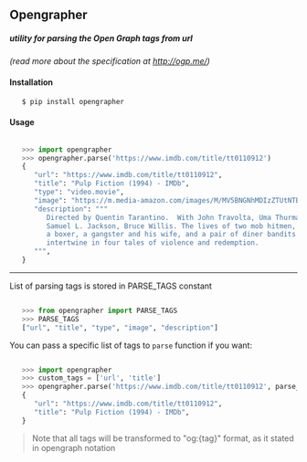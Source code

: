 ## Opengrapher

##### utility for parsing the Open Graph tags from url

_(read more about the specification at http://ogp.me/)_

#### Installation

```bash
   $ pip install opengrapher
```

#### Usage

```python

   >>> import opengrapher
   >>> opengrapher.parse('https://www.imdb.com/title/tt0110912')
   {
      "url": "https://www.imdb.com/title/tt0110912",
      "title": "Pulp Fiction (1994) - IMDb",
      "type": "video.movie",
      "image": "https://m.media-amazon.com/images/M/MV5BNGNhMDIzZTUtNTBlZi00MTRlLWFjM2ItYzViMjE3YzI5MjljXkEyXkFqcGdeQXVyNzkwMjQ5NzM@._V1_UY1200_CR97,0,630,1200_AL_.jpg",
      "description": """
         Directed by Quentin Tarantino.  With John Travolta, Uma Thurman, 
         Samuel L. Jackson, Bruce Willis. The lives of two mob hitmen, 
         a boxer, a gangster and his wife, and a pair of diner bandits 
         intertwine in four tales of violence and redemption.
      """,
   }
```

---

List of parsing tags is stored in PARSE_TAGS constant
```python

   >>> from opengrapher import PARSE_TAGS
   >>> PARSE_TAGS
   ["url", "title", "type", "image", "description"]
```

You can pass a specific list of tags to `parse` function if you want:
```python

   >>> import opengrapher
   >>> custom_tags = ['url', 'title']
   >>> opengrapher.parse('https://www.imdb.com/title/tt0110912', parse_tags=custom_tags)
   {
      "url": "https://www.imdb.com/title/tt0110912",
      "title": "Pulp Fiction (1994) - IMDb",
   }
```

> Note that all tags will be transformed to "og:{tag}" format, as it stated in opengraph notation
